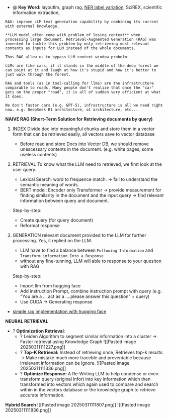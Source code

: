 + @ **Key Word:** layoutlm, graph rag, [NER label variation](https://arxiv.org/pdf/2312.15751), SciREX,  scientific information extraction, 


```ad-abstract
RAG: improve LLM text generation capability by combining its current with external knowledge.
```

```ad-question
**LLM model often come with problem of losing context** when processing large document. Retrieval-Augmented Generation (RAG) was invented to tackle this problem by only retrieving most relevant contents as inputs for LLM instead of the whole documents. 

Thus RAG allow us to bypass LLM context window probelm.
```

```ad-seealso
LLMs are like cars, if it stands in the middle of the deep forest we can point at it and laugh at how it's stupid and how it's better to just walk through the forest.

RAG and tools (as in tool-calling for llms) are the infrastructure comparable to roads. Many people don't realize that once the "car" gets on the proper "road", it is all of sudden very efficient at what it does.

We don't faster cars (e.g. GPT-5), infrastructure is all we need right now. e.g. DeepSeek R1 architecture, o1 architecture, etc...
```


**NAIVE RAG (Short-Term Solution for Retrieving documents by query)**
1) INDEX
	Divide doc into meaningful chunks and store them in a vector form that can be retrieved easily, all vectors save to vector database
	 + Before read and store Docs into Vector DB, we should remove unescessary contents in the document. (e.g. white pages, some useless contents)
	   
2) RETRIEVAL
	 To know what the LLM need to retrieved, we first look at the user query. 
	 + Lexical Search: word to frequence match. -> fail to understand the semantic meaning of words.
	 + BERT model: Encoder only Transformer -> provide measurement for finding similarity in the document and the input query -> find relevant information between query and document. 
	
	Step-by-step:
	+ Create query (for query document)
	+ Reformat response 
	
	
3) GENERATION
	relevant document provided to the LLM for further processing. Yes, it replied on the LLM.
	+ LLM have to find a balance between `Following Information` and `Transform information Into a Response` 
	+ without any fine-tunning, LLM will able to response to your quesiton with RAG
	
	Step-by-step:
	+ Import llm from hugging face
	+ Add instruction Prompt, combine instruction prompt with query (e.g. "You are a ... act as a ....please answer this question" + query)
	+ Use CUDA -> Generating response 
+ [simple rag implementation with hugging face](https://towardsdatascience.com/how-to-improve-llms-with-rag-abdc132f76ac/)

**NEURAL RETRIEVAL**




+ ? **Optimization Retrieval**: 
	+ ? Leiden Algorithm to segment similar information into a cluster -> Faster retrieval using Knowledge Graph  ![[Pasted image 20250311111227.png]]
	+ ? **Top-K Retrieval:** Instead of retrieving once, Retrieves top-k results.    
	-> Make mistake much more traceble and preventable because irrelevant information can be ignore. ![[Pasted image 20250311111336.png]]
	+ ? **Optimize Response:** A Re-Writing LLM to help condense or even transform query (original infor) into key information which then transformed into vectors which again used to compare and search within in the vectors database or the knowledge graph to retrieve accurate information.
 

**Hybrid Search**
![[Pasted image 20250311111807.png]]
![[Pasted image 20250311111836.png]]

